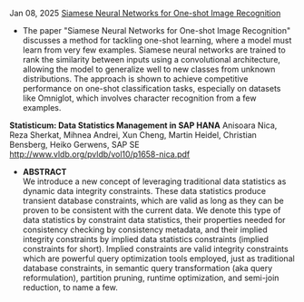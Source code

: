 
Jan 08, 2025 [Siamese Neural Networks for One-shot Image Recognition](https://www.cs.cmu.edu/~rsalakhu/papers/oneshot1.pdf)    
* The paper "Siamese Neural Networks for One-shot Image Recognition" discusses a method for tackling one-shot learning, where a model must learn from very few examples. Siamese neural networks are trained to rank the similarity between inputs using a convolutional architecture, allowing the model to generalize well to new classes from unknown distributions. The approach is shown to achieve competitive performance on one-shot classification tasks, especially on datasets like Omniglot, which involves character recognition from a few examples.  

**Statisticum: Data Statistics Management in SAP HANA** 
Anisoara Nica, Reza Sherkat, Mihnea Andrei, Xun Cheng, Martin Heidel, Christian Bensberg, Heiko Gerwens, SAP SE  
http://www.vldb.org/pvldb/vol10/p1658-nica.pdf
* **ABSTRACT**  
  We introduce a new concept of leveraging traditional data statistics as dynamic data integrity constraints. These data statistics produce transient database constraints, which are valid as long as they can be proven to be consistent with the current data. We denote this type of data statistics by constraint data statistics, their properties needed for consistency checking by consistency metadata, and their implied integrity constraints by implied data statistics constraints (implied constraints for short). Implied constraints are valid integrity constraints which are powerful query optimization tools employed, just as traditional database constraints, in semantic query transformation (aka query reformulation), partition pruning, runtime optimization, and semi-join reduction, to name a few.
